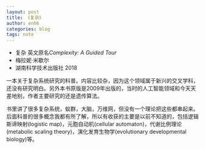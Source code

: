 ```yaml
---
layout: post
title: 《复杂》
author: enh6
categories: blog
tags: note
---
```


- 复杂 英文原名*Complexity: A Guided Tour*
- 梅拉妮·米歇尔
- 湖南科学技术出版社 2018

一本关于复杂系统研究的科普。内容比较杂，因为这个领域属于新兴的交叉学科，还没有研究明白。另外本书原版是2009年出版的，当时的人工智能领域和今天天差地别，作者主要研究的还是遗传算法。

书里讲了很多复杂系统，蚁群，大脑，万维网，但没有一个理论把这些都串起来。后面科普的很多概念我都有所了解，所以有收获的主要是以前不知道的，包括逻辑斯谛映射(logistic map)，元胞自动机(cellular automaton)，代谢比例理论(metabolic scaling theory)，演化发育生物学(evolutionary developmental biology)等。